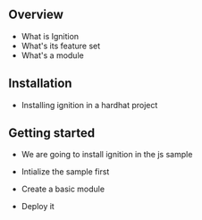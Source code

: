 ## Overview

- What is Ignition
- What's its feature set
- What's a module

## Installation

- Installing ignition in a hardhat project

## Getting started

- We are going to install ignition in the js sample

- Intialize the sample first

- Create a basic module

- Deploy it
